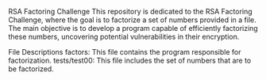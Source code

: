 RSA Factoring Challenge
This repository is dedicated to the RSA Factoring Challenge, where the goal is to factorize a set of numbers provided in a file. The main objective is to develop a program capable of efficiently factorizing these numbers, uncovering potential vulnerabilities in their encryption.

File Descriptions
factors: This file contains the program responsible for factorization.
tests/test00: This file includes the set of numbers that are to be factorized.
